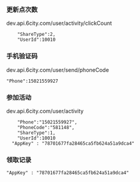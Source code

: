  ### 更新点次数

dev.api.6city.com/user/activity/clickCount 
```
	"ShareType":2,
	"UserId":10010
```

### 手机验证码

dev.api.6city.com/user/send/phoneCode 
```
"Phone":15021559927
```

### 参加活动
dev.api.6city.com/user/activity 
```
	"Phone":"15021559927",
	"PhoneCode":"581148",
	"ShareType":1,
	"UserId":10010
  "AppKey" : "78701677fa28465ca5fb624a51a9dca4"
```

###  领取记录
  ```
  "AppKey" : "78701677fa28465ca5fb624a51a9dca4"
  ```